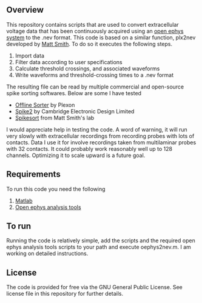 **Overview**
---
This repository contains scripts that are used to convert extracellular voltage data that has been continuously acquired using an [open ephys system](http://www.open-ephys.org/) to the .nev format. This code is based on a similar function, plx2nev developed by [Matt Smith](http://www.smithlab.net). To do so it executes the following steps.

1. Import data
2. Filter data according to user specifications
3. Calculate threshold crossings, and associated waveforms
4. Write waveforms and threshold-crossing times to a .nev format

The resulting file can be read by multiple commercial and open-source spike sorting softwares. Below are some I have tested
* [Offline Sorter](http://www.plexon.com/products/offline-sorter) by Plexon
* [Spike2](http://ced.co.uk/products/spkovin) by Cambridge Electronic Design Limited
* [Spikesort](http://www.smithlab.net/spikesort.html) from Matt Smith's lab 

I would appreciate help in testing the code. A word of warning, it will run very slowly with extracellular recordings from recording probes with lots of contacts. Data I use it for involve recordings taken from multilaminar probes with 32 contacts. It could probably work reasonably well up to 128 channels. Optimizing it to scale upward is a future goal. 

**Requirements**
---
To run this code you need the following
1. [Matlab](https://www.mathworks.com/products/matlab.html)
2. [Open ephys analysis tools](https://github.com/open-ephys/analysis-tools)

**To run**
---
Running the code is relatively simple, add the scripts and the required open ephys analysis tools scripts to your path and execute oephys2nev.m. I am working on detailed instructions. 

**License**
---
The code is provided for free via the GNU General Public License. See license file in this repository for further details. 
